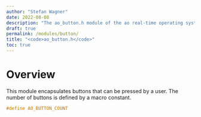 ```yaml
---
author: "Stefan Wagner"
date: 2022-08-08
description: "The ao_button.h module of the ao real-time operating system."
draft: true
permalink: /modules/button/
title: "<code>ao_button.h</code>"
toc: true
---
```


# Overview

This module encapsulates buttons that can be pressed by a user. The number of buttons is defined by a macro constant.

```c
#define AO_BUTTON_COUNT
```
